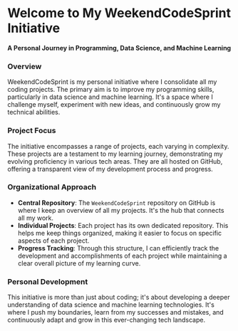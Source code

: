 # Welcome to My WeekendCodeSprint Initiative

**A Personal Journey in Programming, Data Science, and Machine Learning**

### Overview
WeekendCodeSprint is my personal initiative where I consolidate all my coding projects. The primary aim is to improve my programming skills, particularly in data science and machine learning. It's a space where I challenge myself, experiment with new ideas, and continuously grow my technical abilities.

### Project Focus
The initiative encompasses a range of projects, each varying in complexity. These projects are a testament to my learning journey, demonstrating my evolving proficiency in various tech areas. They are all hosted on GitHub, offering a transparent view of my development process and progress.

### Organizational Approach
- **Central Repository**: The `WeekendCodeSprint` repository on GitHub is where I keep an overview of all my projects. It's the hub that connects all my work.
- **Individual Projects**: Each project has its own dedicated repository. This helps me keep things organized, making it easier to focus on specific aspects of each project.
- **Progress Tracking**: Through this structure, I can efficiently track the development and accomplishments of each project while maintaining a clear overall picture of my learning curve.

### Personal Development
This initiative is more than just about coding; it's about developing a deeper understanding of data science and machine learning technologies. It's where I push my boundaries, learn from my successes and mistakes, and continuously adapt and grow in this ever-changing tech landscape.

